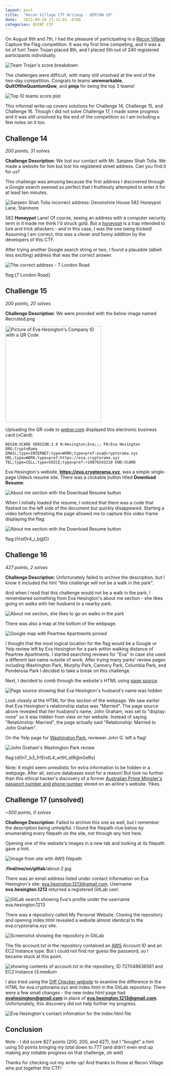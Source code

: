 ```yaml
---
layout: post
title:	"Recon Village CTF Writeup - DEFCON 29"
date:	2021-09-28 23:22:01 -0700
categories: OSINT CTF
---
```

On August 6th and 7th, I had the pleasure of participating in a [Recon Village](https://www.reconvillage.org/index.html) Capture the Flag competition. It was my first time competing, and it was a lot of fun! Team Trojan placed 8th, and I placed 5th out of 240 registered participants individually. 

![Team Trojan's score breakdown](/assets/post1ctf/8me.PNG)

The challenges were difficult, with many still unsolved at the end of the two-day competition. Congrats to teams **unremarkable**, **QultOftheQuantumQow**, and **pinja** for being the top 3 teams!

![Top 10 teams score plot](/assets/post1ctf/Top10Teams.png)

This informal write-up covers solutions for Challenge 14, Challenge 15, and Challenge 16. Though I did not solve Challenge 17, I made some progress and it was still unsolved by the end of the competition so I am including a few notes on it too.

## Challenge 14
*200 points, 31 solves*

**Challenge Description**: We lost our contact with Mr. Sanjeev Shah Tolia. We made a website for him but lost his registered street address. Can you find it for us?

This challenge was amusing because the first address I discovered through a Google search seemed so perfect that I fruitlessly attempted to enter it for at least ten minutes.

<img src="/assets/post1ctf/honeypot.PNG" alt="Sanjeev Shah Tolia incorrect address: Devonshire House 582 Honeypot Lane, Stanmore"/>

582 **Honeypot** Lane! Of course, seeing an address with a computer security term in it made me think I'd struck gold. But a [honeypot](https://en.wikipedia.org/wiki/Honeypot_(computing)) is a trap intended to lure and trick attackers - and in this case, I was the one being tricked! Assuming I am correct, this was a clever and funny addition by the developers of this CTF.

After trying another Google search string or two, I found a plausible (albeit less exciting) address that was the correct answer.

<img src="/assets/post1ctf/7London.PNG" alt="The correct address - 7 London Road"/>


flag:{7 London Road}


## Challenge 15
*200 points, 20 solves*

**Challenge Description**: We were provided with the below image named Recruited.png

<img src="/assets/post1ctf/Recruited.png" alt="Picture of Eva Hesington's Company ID with a QR Code" height="300"/>

Uploading the QR code to [webqr.com](https://webqr.com) displayed this electronic business card (vCard):

```
BEGIN:VCARD VERSION:3.0 N:Hesington;Eva;;; FN:Eva Hesington 
ORG:CryptoRama EMAIL;type=INTERNET;type=WORK;type=pref:eva@cryptorama.xyz
URL;type=WORK;type=pref:https://eva.cryptorama.xyz
TEL;type=CELL;type=VOICE;type=pref:+19876543210 END:VCARD
```

Eva Hesington's website, **https://eva.cryptorama.xyz**, was a simple single-page UIdeck resume site. There was a clickable button titled **Download Resume**:

<img src="/assets/post1ctf/downloadResume.PNG" alt="About me section with the Download Resume button"/>

When I initially loaded the resume, I noticed that there was a code that flashed on the left side of the document but quickly disappeared. Starting a video before refreshing the page allowed me to capture this video frame displaying the flag:

<img src="/assets/post1ctf/resume_flag.PNG" alt="About me section with the Download Resume button"/>

flag:{h!$st0r4\_i$\_b@D}


## Challenge 16
*427 points, 2 solves*

**Challenge Description**: Unfortunately failed to archive the description, but I know it included the hint "this challenge will not be a walk in the park".

And when I read that this challenge would not be a walk in the park, I remembered something from Eva Hesington's about me section - she likes going on walks with her husband to a nearby park.

<img src="/assets/post1ctf/bio.PNG" alt="About me section, she likes to go on walks in the park"/>

There was also a map at the bottom of the webpage.

<img src="/assets/post1ctf/peartree.PNG" alt="Google map with Peartree Apartments pinned"/>

I thought that the most logical location for the flag would be a Google or Yelp review left by Eva Hesington for a park within walking distance of Peartree Apartments. I started searching reviews for "Eva" in case she used a different last name outside of work. After trying many parks' review pages including Washington Park, Murphy Park, Cannery Park, Columbia Park, and Ponderosa Park I decided to take a break on this challenge. 

Next, I decided to comb through the website's HTML using [page source](https://computer.howstuffworks.com/web-page2.htm).

<img src="/assets/post1ctf/pageSource.PNG" alt="Page source showing that Eva Hesington's husband's name was hidden"/>

Look closely at the HTML for this section of the webpage. We saw earlier that Eva Hesington's relationship status was "Married". The page source above revealed that her husband's name, John Graham, was set to "display: none" so it was hidden from view on her website. Instead of saying "Relationship: Married", the page actually said "Relationship: Married to John Graham".

On the Yelp page for [Washington Park](https://www.yelp.com/biz/washington-park-sunnyvale), reviewer John G. left a flag! 

<img src="/assets/post1ctf/WashingtonPark.PNG" alt="John Graham's Washington Park review"/>

flag:{d0nT_b3_fr!EndL4_w!tH_stR@nGeRs}

Note: It might seem unrealistic for extra information to be hidden in a webpage. After all, secure databases exist for a reason! But look no further than this ethical hacker's discovery of a former [Australian Prime Minister's passport number and phone number](https://www.theguardian.com/australia-news/2020/sep/16/former-australian-pm-tony-abbotts-passport-details-and-phone-number-obtained-by-hacker) stored on an airline's website. Yikes.

## Challenge 17 (unsolved)
*\~500 points, 0 solves*

**Challenge Description**: Failed to archive this one as well, but I remember the description being unhelpful. I found the filepath clue below by enumerating every filepath on the site, not through any hint here.

Opening one of the website's images in a new tab and looking at its filepath gave a hint.

<img src="/assets/post1ctf/evaGitlabHint.PNG" alt="Image from site with AWS filepath"/>

/**find/me/on/gitlab**/about-2.jpg 

There was an email address listed under contact information on Eva Hesington's site: eva.hesington.1213@gmail.com. Username **eva.hesington.1213** returned a registered GitLab user.

<img src="/assets/post1ctf/gitlabuser.PNG" alt="GitLab search showing Eva's profile under the username eva.hesington.1213"/>

There was a repository called My Personal Website. Cloning the repository and opening index.html revealed a website almost identical to the eva.cryptorama.xyz site. 

<img src="/assets/post1ctf/repo.PNG" alt="Screenshot showing the repository in GitLab"/>

The file account.txt in the repository contained an [AWS](https://console.aws.amazon.com/console/home?nc2=h_mo) Account ID and an EC2 Instance type. But I could not find nor guess the password, so I became stuck at this point.

<img src="/assets/post1ctf/account.PNG" alt="showing contents of account.txt in the repository, ID 727048636561 and EC2 Instance t3.medium"/>

I also tried using the [Diff Checker website](https://www.diffchecker.com/) to examine the difference in the HTML for eva.cryptorama.xyz and index.html in the GitLab repository. There were a few small changes - the new index.html page had **evahesington@gmail.com** in place of **eva.hesington.1213@gmail.com**. Unfortunately, this discovery did not help further my progress.

<img src="/assets/post1ctf/contact.PNG" alt="Eva Hesington's contact infomation for the index.html file"/>

## Conclusion

Note - I did score 827 points (200, 200, and 427), but I "bought" a hint using 50 points bringing my total down to 777 (and didn't even end up making any notable progress on that challenge, oh well)

Thanks for checking out my write-up! And thanks to those at Recon Village who put together this CTF!
